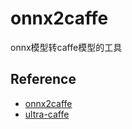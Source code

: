 # onnx2caffe
onnx模型转caffe模型的工具

## Reference
* [onnx2caffe](https://github.com/MTlab/onnx2caffe.git)  
* [ultra-caffe](https://github.com/Linzaer/Ultra-Light-Fast-Generic-Face-Detector-1MB/tree/master/caffe)

